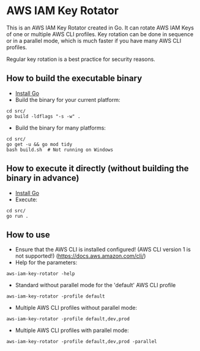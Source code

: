 # AWS IAM Key Rotator

This is an AWS IAM Key Rotator created in Go.
It can rotate AWS IAM Keys of one or multiple AWS CLI profiles.
Key rotation can be done in sequence or in a parallel mode, which is much faster if you have many AWS CLI profiles.

Regular key rotation is a best practice for security reasons.


## How to build the executable binary

 * [Install Go](https://go.dev/doc/install)
 * Build the binary for your current platform:
```
cd src/
go build -ldflags "-s -w" .
```
 * Build the binary for many platforms:
```
cd src/
go get -u && go mod tidy
bash build.sh  # Not running on Windows
```


## How to execute it directly (without building the binary in advance)
 * [Install Go](https://go.dev/doc/install)
  * Execute:
```
cd src/
go run .
```


## How to use
 * Ensure that the AWS CLI is installed configured! (AWS CLI version 1 is not supported!) (https://docs.aws.amazon.com/cli/)
 * Help for the parameters:
```
aws-iam-key-rotator -help
```
 * Standard without parallel mode for the 'default' AWS CLI profile
```
aws-iam-key-rotator -profile default
```
 * Multiple AWS CLI profiles without parallel mode:
```
aws-iam-key-rotator -profile default,dev,prod
```
 * Multiple AWS CLI profiles with parallel mode:
```
aws-iam-key-rotator -profile default,dev,prod -parallel
```
